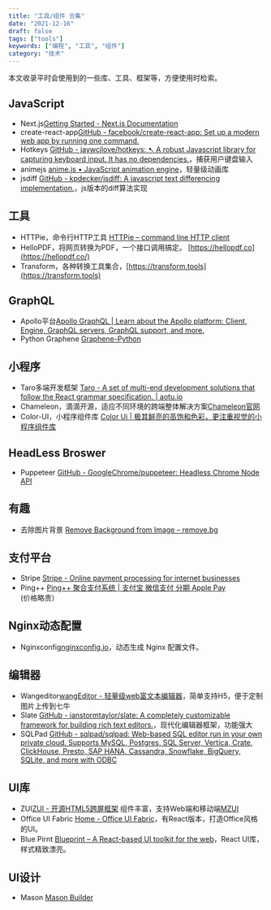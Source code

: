 ```yaml
---
title: "工具/组件 合集"
date: "2021-12-16"
draft: false
tags: ["tools"]
keywords: ["编程", "工具", "组件"]
category: "技术"
---
```




本文收录平时会使用到的一些库、工具、框架等，方便使用时检索。

## JavaScript
+ Next.js[Getting Started - Next.js Documentation](https://nextjs.org/docs)
+ create-react-app[GitHub - facebook/create-react-app: Set up a modern web app by running one command.](https://github.com/facebook/create-react-app)
+ Hotkeys [GitHub - jaywcjlove/hotkeys: ➷ A robust Javascript library for capturing keyboard input. It has no dependencies.](https://github.com/jaywcjlove/hotkeys)，捕获用户键盘输入
+ animejs [anime.js • JavaScript animation engine](https://animejs.com/)，轻量级动画库
+ jsdiff [GitHub - kpdecker/jsdiff: A javascript text differencing implementation.](https://github.com/kpdecker/jsdiff)，js版本的diff算法实现

## 工具
+ HTTPie，命令行HTTP工具 [HTTPie – command line HTTP client](https://httpie.org/)
+ HelloPDF，将网页转换为PDF，一个接口调用搞定。  [https://hellopdf.co](https://hellopdf.co/)
+ Transform，各种转换工具集合，[https://transform.tools](https://transform.tools)

## GraphQL
+ Apollo平台[Apollo GraphQL | Learn about the Apollo platform: Client, Engine, GraphQL servers, GraphQL support, and more.](https://www.apollographql.com/)
+ Python Graphene [Graphene-Python](https://graphene-python.org)

## 小程序
+ Taro多端开发框架 [Taro - A set of multi-end development solutions that follow the React grammar specification. | aotu.io](https://taro.js.org/)
+ Chameleon，滴滴开源，适应不同环境的跨端整体解决方案[Chameleon官网](https://cmljs.org/#/)
+ Color-UI，小程序组件库 [Color Ui | 极其鲜亮的高饱和色彩，更注重视觉的小程序组件库](https://www.color-ui.com)

## HeadLess Broswer
+ Puppeteer [GitHub - GoogleChrome/puppeteer: Headless Chrome Node API](https://github.com/GoogleChrome/puppeteer)

## 有趣
+ 去除图片背景 [Remove Background from Image – remove.bg](https://www.remove.bg/)

## 支付平台
+ Stripe [Stripe - Online payment processing for internet businesses](https://stripe.com/)
+ Ping++ [Ping++ 聚合支付系统 | 支付宝 微信支付 分期 Apple Pay](https://www.pingxx.com/) (价格略贵）

## Nginx动态配置
+ Nginxconfig[nginxconfig.io](https://nginxconfig.io)，动态生成 Nginx 配置文件。

## 编辑器
+ Wangeditor[wangEditor - 轻量级web富文本编辑器](http://www.wangeditor.com/)，简单支持H5，便于定制图片上传到七牛
+ Slate [GitHub - ianstormtaylor/slate: A completely customizable framework for building rich text editors.](https://github.com/ianstormtaylor/slate)，现代化编辑器框架，功能强大
+ SQLPad [GitHub - sqlpad/sqlpad: Web-based SQL editor run in your own private cloud. Supports MySQL, Postgres, SQL Server, Vertica, Crate, ClickHouse, Presto, SAP HANA, Cassandra, Snowflake, BigQuery, SQLite, and more with ODBC](https://github.com/sqlpad/sqlpad)

## UI库
+ ZUI[ZUI - 开源HTML5跨屏框架](http://zui.sexy/#/) 组件丰富，支持Web端和移动端[MZUI](http://zui.sexy/m/)
+ Office UI Fabric [Home - Office UI Fabric](https://developer.microsoft.com/en-us/fabric)，有React版本，打造Office风格的UI。
+ Blue Pirnt [Blueprint – A React-based UI toolkit for the web](https://blueprintjs.com/)，React UI库，样式精致漂亮。

## UI设计
+ Mason [Mason Builder](https://app.trymason.com)